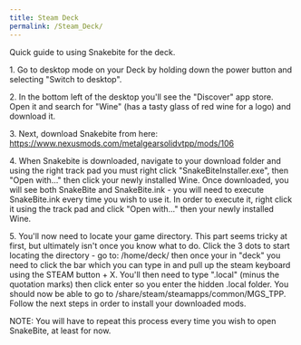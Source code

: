 ```yaml
---
title: Steam Deck
permalink: /Steam_Deck/
---
```


Quick guide to using Snakebite for the deck.

1\. Go to desktop mode on your Deck by holding down the power button and
selecting "Switch to desktop".

2\. In the bottom left of the desktop you'll see the "Discover" app
store. Open it and search for "Wine" (has a tasty glass of red wine for
a logo) and download it.

3\. Next, download Snakebite from here:
https://www.nexusmods.com/metalgearsolidvtpp/mods/106

4\. When Snakebite is downloaded, navigate to your download folder and
using the right track pad you must right click "SnakeBiteInstaller.exe",
then "Open with..." then click your newly installed Wine. Once
downloaded, you will see both SnakeBite and SnakeBite.ink - you will
need to execute SnakeBite.ink every time you wish to use it. In order to
execute it, right click it using the track pad and click "Open with..."
then your newly installed Wine.

5\. You'll now need to locate your game directory. This part seems
tricky at first, but ultimately isn't once you know what to do. Click
the 3 dots to start locating the directory - go to: /home/deck/ then
once your in "deck" you need to click the bar which you can type in and
pull up the steam keyboard using the STEAM button + X. You'll then need
to type ".local" (minus the quotation marks) then click enter so you
enter the hidden .local folder. You should now be able to go to
/share/steam/steamapps/common/MGS_TPP. Follow the next steps in order
to install your downloaded mods.

NOTE: You will have to repeat this process every time you wish to open
SnakeBite, at least for now.